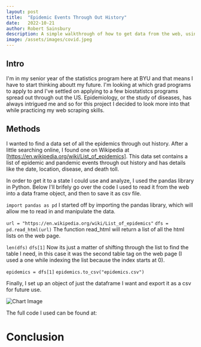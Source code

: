```yaml
---
layout: post
title:  "Epidemic Events Through Out History"
date:   2022-10-21
author: Robert Sainsbury
description: A simple walkthrough of how to get data from the web, using epidemioligical data as an example.
image: /assets/images/covid.jpeg
---
```


## Intro
I'm in my senior year of the statistics program here at BYU and that means I have to start thinking aboutt my future. I'm looking at which grad programs to apply to and I've settled on applying to a few biostatistcs programs spread out through out the US. Epidemiology, or the study of diseases, has always intrigued me and so for this project I decided to look more into that while practicing my web scraping skills. 

## Methods
I wanted to find a data set of all the epidemics through out history. After a little searching online, I found one on Wikipedia at [https://en.wikipedia.org/wiki/List_of_epidemics]. This data set contains a list of epidemic and pandemic events through out history and has details like the date, location, disease, and death toll.

In order to get it to a state I could use and analyze, I used the pandas library in Python. 
Below I'll brifely go over the code I used to read it from the web into a data frame object, and then to save it as csv file.


`import pandas as pd`
I started off by importing the pandas library, which will allow me to read in and manipulate the data.

`url = "https://en.wikipedia.org/wiki/List_of_epidemics"`
`dfs = pd.read_html(url)`
The function read_html will return a list of all the html lists on the web page.

`len(dfs)`
`dfs[1]`
Now its just a matter of shifting through the list to find the table I need, in this case it was the second table tag on the web page (I used a one while indexing the list because the index starts at 0).

`epidemics = dfs[1]`
`epidemics.to_csv("epidemics.csv")`

Finally, I set up an object of just the dataframe I want and export it as a csv for future use.

![Chart Image](https://raw.githubusercontent.com/robbysainsbury/stat386-projects/main/assets/images/epiChart.png)

The full code I used can be found at: 

# Conclusion

